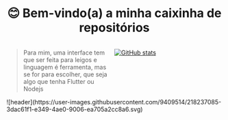 <h1 style='text-align:center'>😊 Bem-vindo(a) a minha caixinha de repositórios</h1>
<div style="display:flex">
<div style="width:50%">

> Para mim, uma interface tem que ser feita para leigos e linguagem é ferramenta, mas se for para escolher, que seja algo que tenha Flutter ou Nodejs
</div>

<div>

[![GitHub stats](https://github-readme-stats.vercel.app/api?username=0D47A1&count_private=true&show_icons=true&theme=radical)](https://github.com/anuraghazra/github-readme-stats)
</div>

</div>
![header](https://user-images.githubusercontent.com/9409514/218237085-3dac61f1-e349-4ae0-9006-ea705a2cc8a6.svg)
